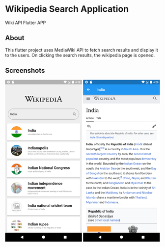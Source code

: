 # Wikipedia Search Application

Wiki API Flutter APP

## About
This flutter project uses MediaWiki API to fetch search results and display it to the users. On clicking the search results, the wikipedia page is opened.

## Screenshots
<p>
<img src="https://raw.githubusercontent.com/jerryjaimon/Wikipedia-Search-Mobile-App/main/screenshots/image%20(1).png" width="250">
<img src="https://github.com/jerryjaimon/Wikipedia-Search-Mobile-App/blob/main/screenshots/image%20(2).png" width="250">
</p>
